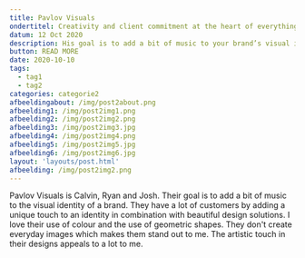 ```yaml
---
title: Pavlov Visuals
ondertitel: Creativity and client commitment at the heart of everything
datum: 12 Oct 2020
description: His goal is to add a bit of music to your brand’s visual identity.
button: READ MORE
date: 2020-10-10
tags:
  - tag1
  - tag2
categories: categorie2
afbeeldingabout: /img/post2about.png
afbeelding1: /img/post2img1.png
afbeelding2: /img/post2img2.png
afbeelding3: /img/post2img3.jpg
afbeelding4: /img/post2img4.png
afbeelding5: /img/post2img5.jpg
afbeelding6: /img/post2img6.jpg
layout: 'layouts/post.html'
afbeelding: /img/post2img2.png
---
```


Pavlov Visuals is Calvin, Ryan and Josh. Their goal is to add a bit of music to the visual identity of a brand. They have a lot of customers by adding a unique touch to an identity in combination with beautiful design solutions. I love their use of colour and the use of geometric shapes. They don't create everyday images which makes them stand out to me. The artistic touch in their designs appeals to a lot to me. 
